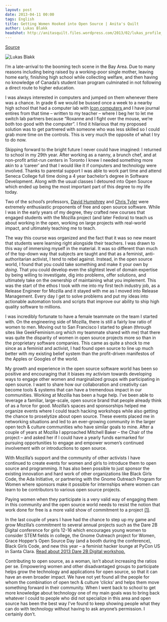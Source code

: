 ```yaml
---
layout: post
date: 2013-04-11 00:00
tags: English
title: Getting Women Hooked into Open Source | Anita's Quilt
author: Lukas Blakk
headshot: http://anitasquilt.files.wordpress.com/2013/02/lukas_profile_180.jpg
---
```


[Source](http://anitasquilt.org/2013/04/11/getting-women-hooked-into-open-source/ "Permalink to Getting Women Hooked into Open Source | Anita's Quilt")

![Lukas Blakk][2]


I’m a late-arrival to the booming tech scene in the Bay Area. Due to many reasons including being raised by a working-poor single mother, leaving home early, finishing high school while collecting welfare, and then having no knowledge of Canada’s student loan program culminated in not following a direct route to higher education.

I was always interested in computers and jumped on them whenever there was a chance. In grade 6 we would be bussed once a week to a nearby high school that had a computer lab with [Icon computers ][3] and I have journal entires from that time – written to my teacher – where I beg her to let me switch lab partners because “Roxanne and I fight over the mouse, we’re both too good with the computer”. I find it hilarious that my proposed solution was to get partnered with someone who was less skilled so I could grab more time on the controls. This is very much the opposite of what I try to do now.

Skipping forward to the bright future I never could have imagined: I returned to school in my 29th year. After working as a nanny, a brunch chef, and at non-profit artist-run centers in Toronto I knew I needed something more akin to a ‘career’ and that I would like it if computers and technology were involved. Thanks to parental support I was able to work part time and attend Seneca College full time doing a 4 year bachelor’s degree in Software Development. Along with the usual classes I detoured into Open Source which ended up being the most important part of this degree to my life today.

Two of the school’s professors, [David Humphrey][4] and [Chris Tyler][5] were extremely enthusiastic proponents of free and open source software. While I was in the early years of my degree, they crafted new courses that engaged students with the Mozilla project (and later Fedora) to teach us about working in the open, working on large projects with real-world impact, and ultimately teaching me to teach.

The way this course was organized and the fact that it was so new meant that students were learning right alongside their teachers. I was drawn to this way of immersing myself in the material. It was so different than much of the top-down way that subjects are taught and that as a feminist, anti-authoritarian activist, I tend to rebel against. Instead, in the open source world, I found that you could take something and make it your own by *doing*. That you could develop even the slightest level of domain expertise by being willing to investigate, dig into problems, offer solutions, and ultimately take on the ownership of maintaining what you implement. This was the start of the ethos I took with me into my first tech industry job, as a Release Engineer for Mozilla and it stayed with me as I moved into Release Management. Every day I get to solve problems and put my ideas into actionable automation tools and scripts that improve our ability to ship high quality software to millions.

I was incredibly fortunate to have a female teammate on the team I started with. On the engineering side of Mozilla, there is still a fairly low ratio of women to men. Moving out to San Francisco I started to glean (through sites like GeekFeminism.org which my teammate shared with me) that there was quite the disparity of women in open source projects more so than in the proprietary software companies. This came as quite a shock to me since as a feminist and activist, I had found open source to line up much better with my existing belief system than the profit-driven manifestos of the Apples or Googles of the world.

My growth and experience in the open source software world has been so positive and encouraging that it biases my activism towards developing ways to engage other women and marginalized groups with participating in open source. I want to share how our collaboration and creativity can become tools &amp; systems that can have a tremendous impact in our communities. Working at Mozilla has been a huge help. I’ve been able to leverage a familiar, large-scale, open source brand that people already think of as a force for good. Mozilla’s spaces and sponsorships helped me organize events where I could teach hacking workshops while also getting the chance to proselytize about open source. These events placed me in networking situations and led to an ever-growing community in the larger open tech &amp; culture communities who have similar goals to mine. After a couple of years at Mozilla I approached Mitchell Baker – the Chair of the project – and asked her if I could have a yearly funds earmarked for pursuing opportunities to engage and empower women’s continued involvement with or introductions to open source.

With Mozilla’s support and the community of other activists I have continued to create events for women and girls to introduce them to open source and programming. It has also been possible to just sponsor the existing innovation and hard work of other organizations like Black Girls Code, the Ada Initiative, or partnering with the Gnome Outreach Program for Women where sponsors make it possible for internships where women can learn to be contributors to various open source projects.

Paying women when they participate is a very valid way of engaging them in this community and the open source world needs to resist the notion that work done for free is a more valid show of commitment to a project [(1)][6].

In the last couple of years I have had the chance to step up my game and grow Mozilla’s commitment to several annual projects such as the Dare 2B Digital conference for girls 12-16 which encourages young women to consider STEM fields in college, the Gnome Outreach project for Women, Grace Hopper’s Open Source Day (and a booth during the conference), Black Girls Code, and new this year – a feminist hacker lounge at PyCon US in Santa Clara. [Read about 2013 Dare 2B Digital workshop.][7]

Contributing to open source, as a woman, isn’t about increasing the ratios per se. Empowering women and other disadvantaged groups to participate helps grow the technology and applications for open source, so that it can have an even broader impact. We have not yet found all the people for whom the combination of open tech &amp; culture ‘clicks’ and helps them move something forward in their community. When I went back to school to get more knowledge about technology one of my main goals was to bring back whatever I could to people who did not specialize in this area and open source has been the best way I’ve found to keep showing people what they can do with technology without having to ask anyone’s permission. I certainly don’t.


   [1]: http://lukasblakk.com/ (Lukas Blakk)
   [2]: http://anitasquilt.files.wordpress.com/2013/02/lukas_profile_180.jpg?w=418
   [3]: http://en.wikipedia.org/wiki/Unisys_ICON (Icon computers)
   [4]: http://vocamus.net/dave/ (David Humphrey)
   [5]: http://chris.tylers.info/ (Chris Tyler)
   [6]: http://geekfeminism.org/2009/08/19/want-more-women-in-open-source-try-paying-them/ (Want More Women in Open Source - try paying them)
   [7]: http://lukasblakk.com/creating-a-mozilla-workshop-for-beginner-hacking-of-mobile-html5-games/ (Beginning HTML 5 WOrkshop)
